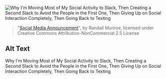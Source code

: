 ![Why I'm Moving Most of My Social Activity to Slack, Then Creating a Second Slack to Avoid the People in the First One, Then Giving Up on Social Interaction Completely, Then Going Back to Texting](https://imgs.xkcd.com/comics/social_media_announcement.png)
> "[Social Media Announcement](https://xkcd.com/2045/)", by Randall Munroe, licensed under Creative Commons Attribution-NonCommercial 2.5 License

## Alt Text
Why I'm Moving Most of My Social Activity to Slack, Then Creating a Second Slack to Avoid the People in the First One, Then Giving Up on Social Interaction Completely, Then Going Back to Texting
